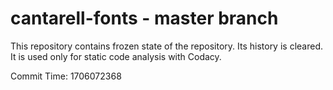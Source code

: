 # cantarell-fonts - master branch

This repository contains frozen state of the repository.
Its history is cleared. It is used only for static code
analysis with Codacy.

Commit Time: 1706072368